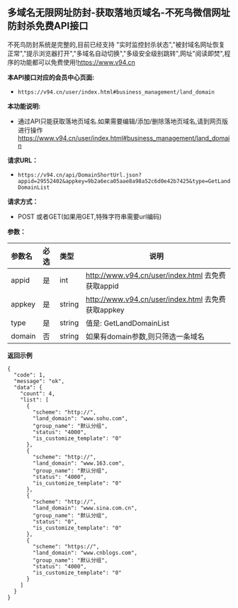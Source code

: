 ## 多域名无限网址防封-获取落地页域名-不死鸟微信网址防封杀免费API接口
不死鸟防封系统是完整的,目前已经支持 "实时监控封杀状态","被封域名网址恢复正常","提示浏览器打开","多域名自动切换","多级安全级别跳转",网址"阅读即焚",程序的功能都可以免费使用!https://www.v94.cn

**本API接口对应的会员中心页面:**
 - `https://v94.cn/user/index.html#business_management/land_domain  `

**本功能说明:**
- 通过API只能获取落地页域名.如果需要编辑/添加/删除落地页域名,请到网页版进行操作<br>https://www.v94.cn/user/index.html#business_management/land_domain 

**请求URL：** 
- ` https://v94.cn/api/DomainShortUrl.json?appid=29552402&appkey=9b2a6eca05aae8a98a52c6d0e42b7425&type=GetLandDomainList `
  
**请求方式：**
- POST 或者GET(如果用GET,特殊字符串需要url编码)


**参数：** 

|参数名|必选|类型|说明|
|:----    |:---|:----- |-----   |
|appid |  是  |    int   |    http://www.v94.cn/user/index.html 去免费获取appid   |
|appkey |  是  |    string   |    http://www.v94.cn/user/index.html 去免费获取appkey   |
|type |  是  |    string   | 值是:  GetLandDomainList   |
|domain |  否  |    string   | 如果有domain参数,则只筛选一条域名   |
**返回示例**

``` 
{
  "code": 1,
  "message": "ok",
  "data": {
    "count": 4,
    "list": [
      {
        "scheme": "http://",
        "land_domain": "www.sohu.com",
        "group_name": "默认分组",
        "status": "4000",
        "is_customize_template": "0"
      },
      {
        "scheme": "http://",
        "land_domain": "www.163.com",
        "group_name": "默认分组",
        "status": "4000",
        "is_customize_template": "0"
      },
      {
        "scheme": "http://",
        "land_domain": "www.sina.com.cn",
        "group_name": "默认分组",
        "status": "0",
        "is_customize_template": "0"
      },
      {
        "scheme": "https://",
        "land_domain": "www.cnblogs.com",
        "group_name": "默认分组",
        "status": "4000",
        "is_customize_template": "0"
      }
    ]
  }
}

```

